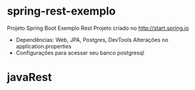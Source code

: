 # spring-rest-exemplo
Projeto Spring Boot Exemplo Rest
Projeto criado no http://start.spring.io
  * Dependências: Web, JPA, Postgres, DevTools
Alterações no application.properties
  * Configurações para acessar seu banco postgresql

# javaRest
